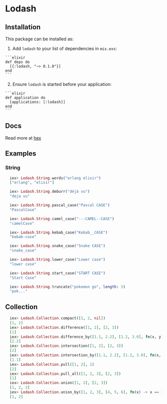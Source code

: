 # Lodash

## Installation

This package can be installed as:

  1. Add `lodash` to your list of dependencies in `mix.exs`:

    ```elixir
    def deps do
      [{:lodash, "~> 0.1.0"}]
    end
    ```

  2. Ensure `lodash` is started before your application:

    ```elixir
    def application do
      [applications: [:lodash]]
    end
    ```
## Docs

Read more at [hex](https://hexdocs.pm/lodash/api-reference.html)

## Examples

### String

```elixir
  iex> Lodash.String.words("erlang elixir")
  ["erlang", "elixir"]

  iex> Lodash.String.deburr("déjà vu")
  "deja vu"

  iex> Lodash.String.pascal_case("Pascal CASE")
  "PascalCase"

  iex> Lodash.String.camel_case("---CAMEL--CASE")
  "camelCase"

  iex> Lodash.String.kebab_case("Kebab__CASE")
  "kebab-case"

  iex> Lodash.String.snake_case("Snake CASE")
  "snake_case"

  iex> Lodash.String.lower_case("Lower case")
  "lower case"

  iex> Lodash.String.start_case("START CASE")
  "Start Case"

  iex> Lodash.String.truncate("pokemon go", length: 5)
  "pok..."
```

## Collection

```elixir
  iex> Lodash.Collection.compact([1, 2, nil])
  [1, 2]
  iex> Lodash.Collection.difference([1, 2], [2, 3])
  [1]
  iex> Lodash.Collection.difference_by([1.1, 2.2], [1.2, 3.0], fn(x, y) -> Float.floor(x) == Float.floor(y) end)
  [2.2]
  iex> Lodash.Collection.intersection([1, 2], [2, 3])
  [2]
  iex> Lodash.Collection.intersection_by([1.1, 2.2], [1.2, 3.0], fn(x, y) -> Float.floor(x) == Float.floor(y) end)
  [1.1]
  iex> Lodash.Collection.pull([1, 2], 1)
  [2]
  iex> Lodash.Collection.pull_all([1, 2, 3], [2, 3])
  [1]
  iex> Lodash.Collection.union([1, 2], [2, 3])
  [1, 2, 3]
  iex> Lodash.Collection.union_by([1, 2, 3], [4, 5, 6], fn(x) -> x == 1 end)
  [1, 2]
```
